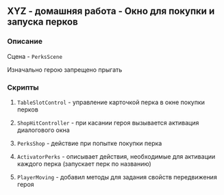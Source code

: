 ## XYZ - домашняя работа - Окно для покупки и запуска перков

### Описание

Сцена - `PerksScene`

Изначально герою запрещено прыгать

### Скрипты

1) `TableSlotControl` - управление карточкой перка в окне покупки перков

2) `ShopHitController` - при касании героя вызывается активация диалогового окна

3) `PerksShop` - действие при попытке покупки перка

4) `ActivatorPerks` - описывает действия, необходимые для активации каждого перка (запускает перк по названию)

5) `PlayerMoving` - добавил методы для задания свойств передвижения героя

